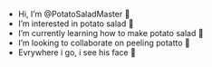 - Hi, I’m @PotatoSaladMaster 👋
- I’m interested in potato salad 👀 
- I’m currently learning how to make potato salad 🌱
- I’m looking to collaborate on peeling potatto 💞️
- Evrywhere i go, i see his face 🥔

